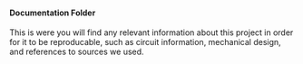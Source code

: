 #### Documentation Folder
This is were you will find any relevant information about this project in order for it to be reproducable, such as circuit information, mechanical design, and references to sources we used.